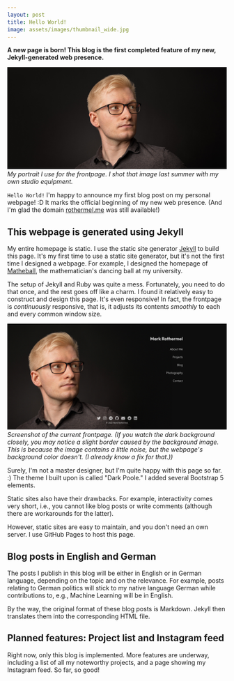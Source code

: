 ```yaml
---
layout: post
title: Hello World!
image: assets/images/thumbnail_wide.jpg
---
```


**A new page is born! This blog is the
first completed feature of my new, Jekyll-generated
web presence.**

![mark_post_image](/assets/images/thumbnail_wide.jpg)
_My portrait I use for the frontpage. I shot that
image last summer with my own studio equipment._

`Hello World!` I'm happy to announce my first blog post
on my personal webpage! :D It marks the official
beginning of my new web presence. (And I'm glad the domain
[rothermel.me](https://rothermel.me) was still available!)

## This webpage is generated using Jekyll

My entire homepage is static. I use the static site
generator [Jekyll](https://jekyllrb.com/) to build this
page. It's my first time to
use a static site generator, but it's not the first time I
designed a webpage. For example, I designed the homepage
of [Matheball](https://matheball.de), the mathematician's
dancing ball at my university.

The setup of Jekyll and Ruby was quite a mess. Fortunately,
you need to do that once, and the rest goes off like a
charm. I found it relatively easy to construct and design
this page. It's even responsive! In fact, the frontpage is
_continuously_ responsive, that is, it adjusts its contents
_smoothly_ to each and every common window size.

![frontpage screenshot](/assets/images/posts/frontpage_screenshot.jpg)
_Screenshot of the current frontpage.
(If you watch the dark background closely, you
may notice a slight border
caused by the background image. This is because the image
contains a little noise, but the webpage's background color
doesn't. (I already know a fix for that.))_

Surely, I'm not a master designer, but I'm quite happy with
this page so far. :) The theme I built upon is called "Dark
Poole." I added several Bootstrap 5 elements.

Static sites also have their drawbacks. For example,
interactivity comes very short, i.e., you cannot like
blog posts or write comments (although there are
workarounds for the latter).

However, static sites are easy to maintain, and you don't
need an own server. I use GitHub Pages to host this page.

## Blog posts in English and German

The posts I publish in this blog will be either in English
or in German language, depending on the topic and on the
relevance. For example, posts relating to German politics
will stick to my native language German while
contributions to, e.g.,
Machine Learning will be in English.

By the way, the original format of these blog posts is
Markdown. Jekyll then translates them into the
corresponding HTML file.

## Planned features: Project list and Instagram feed

Right now, only this blog is implemented. More features are
underway, including a list of all my noteworthy
projects, and a page showing my Instagram feed. So far,
so good!
